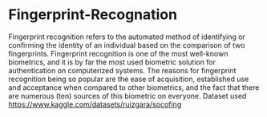 # Fingerprint-Recognation
Fingerprint recognition refers to the automated method of identifying or confirming the identity of an individual
based on the comparison of two fingerprints. Fingerprint recognition is one of the most well-known biometrics,
and it is by far the most used biometric solution for authentication on computerized systems. The reasons for
fingerprint recognition being so popular are the ease of acquisition, established use and acceptance when
compared to other biometrics, and the fact that there are numerous (ten) sources of this biometric on everyone.
Dataset used https://www.kaggle.com/datasets/ruizgara/socofing
